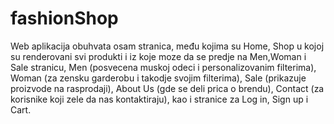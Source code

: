 # fashionShop
Web aplikacija obuhvata osam stranica, među kojima su Home, Shop u kojoj su renderovani svi produkti i iz koje moze da se predje na Men,Woman i Sale stranicu, Men (posvecena muskoj odeci i personalizovanim filterima), Woman (za zensku garderobu i takodje svojim filterima), Sale (prikazuje proizvode na rasprodaji), About Us (gde se deli prica o brendu), Contact (za korisnike koji zele da nas kontaktiraju), kao i stranice za Log in, Sign up i Cart.
